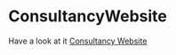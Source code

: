 # ConsultancyWebsite

Have a look at it [Consultancy Website](https://shreyansh-26.github.io/ConsultancyWebsite/)
